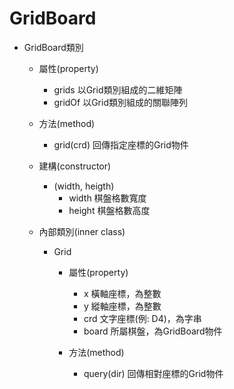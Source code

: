 # GridBoard

* GridBoard類別
    * 屬性(property)
        * grids    以Grid類別組成的二維矩陣
        * gridOf   以Grid類別組成的關聯陣列

    * 方法(method)
        * grid(crd) 回傳指定座標的Grid物件

    * 建構(constructor)
        * (width, heigth)
            * width  棋盤格數寬度
            * height 棋盤格數高度

    * 內部類別(inner class)
        * Grid
            * 屬性(property)
                * x     橫軸座標，為整數
                * y     縱軸座標，為整數
                * crd   文字座標(例: D4)，為字串
                * board 所屬棋盤，為GridBoard物件

            * 方法(method)
                * query(dir) 回傳相對座標的Grid物件